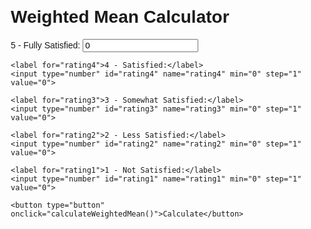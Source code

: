 <!DOCTYPE html>
<html lang="en">
<head>
    <meta charset="UTF-8">
    <meta name="viewport" content="width=device-width, initial-scale=1.0">
    <title>Weighted Mean Calculator</title>
    <style>
        body {
            font-family: Arial, sans-serif;
            margin: 20px;
        }
    </style>
</head>
<body>

<h1>Weighted Mean Calculator</h1>

<form id="weightedMeanForm">
    <label for="rating5">5 - Fully Satisfied:</label>
    <input type="number" id="rating5" name="rating5" min="0" step="1" value="0">

    <label for="rating4">4 - Satisfied:</label>
    <input type="number" id="rating4" name="rating4" min="0" step="1" value="0">

    <label for="rating3">3 - Somewhat Satisfied:</label>
    <input type="number" id="rating3" name="rating3" min="0" step="1" value="0">

    <label for="rating2">2 - Less Satisfied:</label>
    <input type="number" id="rating2" name="rating2" min="0" step="1" value="0">

    <label for="rating1">1 - Not Satisfied:</label>
    <input type="number" id="rating1" name="rating1" min="0" step="1" value="0">

    <button type="button" onclick="calculateWeightedMean()">Calculate</button>
</form>

<p id="result"></p>

<script>
    function calculateWeightedMean() {
        const rating5 = parseFloat(document.getElementById('rating5').value);
        const rating4 = parseFloat(document.getElementById('rating4').value);
        const rating3 = parseFloat(document.getElementById('rating3').value);
        const rating2 = parseFloat(document.getElementById('rating2').value);
        const rating1 = parseFloat(document.getElementById('rating1').value);

        const weight5 = 5;
        const weight4 = 4;
        const weight3 = 3;
        const weight2 = 2;
        const weight1 = 1;

        const totalWeight = rating5 * weight5 + rating4 * weight4 + rating3 * weight3 + rating2 * weight2 + rating1 * weight1;
        const totalRatings = rating5 + rating4 + rating3 + rating2 + rating1;
        const weightedMean = totalWeight / totalRatings;

        let verbalInterpretation = '';
        if (weightedMean >= 4.5) {
            verbalInterpretation = 'Fully Satisfied';
        } else if (weightedMean >= 3.5) {
            verbalInterpretation = 'Satisfied';
        } else if (weightedMean >= 2.5) {
            verbalInterpretation = 'Somewhat Satisfied';
        } else if (weightedMean >= 1.5) {
            verbalInterpretation = 'Less Satisfied';
        } else {
            verbalInterpretation = 'Not Satisfied';
        }

        document.getElementById('result').innerText = `Weighted Mean: ${weightedMean.toFixed(2)} - ${verbalInterpretation}`;
    }
</script>

</body>
</html>
